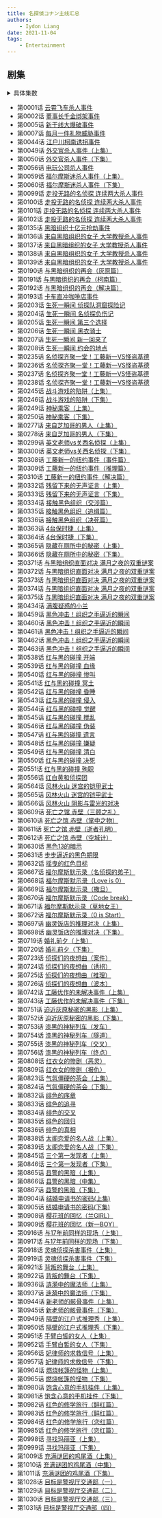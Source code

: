 ```yaml
---
title: 名探偵コナン主线汇总
authors:
    - Iydon Liang
date: 2021-11-04
tags:
    - Entertainment
---
```


## 剧集
<details>
<summary>具体集数</summary>
```python linenums="1"
def episodes():
    ____ = None
    for episode in (
        (   1, ____), (   2, ____), (   5, ____), (   7, ____), (  44, ____), (  49,   50),
        (  56, ____), (  59,   60), (  99,  102), ( 135,  139), ( 190,  193), ( 203,  208),
        ( 235,  238), ( 245,  246), ( 249,  250), ( 277,  278), ( 299,  300), ( 308,  310),
        ( 332,  336), ( 363,  364), ( 365,  366), ( 371,  375), ( 434, ____), ( 459,  463),
        ( 538,  551), ( 556, ____), ( 564,  566), ( 609,  612), ( 630,  632), ( 667,  672),
        ( 697,  698), ( 719,  720), ( 723,  726), ( 742,  743), ( 751,  756), ( 808,  809),
        ( 823,  824), ( 832,  836), ( 838,  839), ( 845,  846), ( 865,  867), ( 904,  905),
        ( 908,  909), ( 916,  917), ( 918,  919), ( 921,  922), ( 936,  937), ( 944,  945),
        ( 949,  950), ( 951,  952), ( 956,  957), ( 964,  965), ( 980,  981), ( 982,  985),
        ( 998,  999), (1009, 1011), (1028, 1031),
    ):
        begin, end = episode
        end = end or begin
        yield from range(begin, end+1)
```
</details>

- 第0001话 [云霄飞车杀人事件](https://www.bilibili.com/bangumi/play/ep321808)
- 第0002话 [董事长千金绑架事件](https://www.bilibili.com/bangumi/play/ep321809)
- 第0005话 [新干线大爆破事件](https://www.bilibili.com/bangumi/play/ep321812)
- 第0007话 [每月一件礼物威胁事件](https://www.bilibili.com/bangumi/play/ep321814)
- 第0044话 [江户川柯南诱拐事件](https://www.bilibili.com/bangumi/play/ep321851)
- 第0049话 [外交官杀人事件（上集）](https://www.bilibili.com/bangumi/play/ep321856)
- 第0050话 [外交官杀人事件（下集）](https://www.bilibili.com/bangumi/play/ep321857)
- 第0056话 [电玩公司杀人事件](https://www.bilibili.com/bangumi/play/ep321863)
- 第0059话 [福尔摩斯迷杀人事件（上集）](https://www.bilibili.com/bangumi/play/ep321866)
- 第0060话 [福尔摩斯迷杀人事件（下集）](https://www.bilibili.com/bangumi/play/ep321867)
- 第0099话 [走投无路的名侦探 连续两大杀人事件](https://www.bilibili.com/bangumi/play/ep321906)
- 第0100话 [走投无路的名侦探 连续两大杀人事件](https://www.bilibili.com/bangumi/play/ep321907)
- 第0101话 [走投无路的名侦探 连续两大杀人事件](https://www.bilibili.com/bangumi/play/ep321908)
- 第0102话 [走投无路的名侦探 连续两大杀人事件](https://www.bilibili.com/bangumi/play/ep321909)
- 第0135话 [黑暗组织十亿元抢劫事件](https://www.bilibili.com/bangumi/play/ep321942)
- 第0136话 [来自黑暗组织的女子 大学教授杀人事件](https://www.bilibili.com/bangumi/play/ep321943)
- 第0137话 [来自黑暗组织的女子 大学教授杀人事件](https://www.bilibili.com/bangumi/play/ep321944)
- 第0138话 [来自黑暗组织的女子 大学教授杀人事件](https://www.bilibili.com/bangumi/play/ep321945)
- 第0139话 [来自黑暗组织的女子 大学教授杀人事件](https://www.bilibili.com/bangumi/play/ep321946)
- 第0190话 [与黑暗组织的再会（灰原篇）](https://www.bilibili.com/bangumi/play/ep321997)
- 第0191话 [与黑暗组织的再会（柯南篇）](https://www.bilibili.com/bangumi/play/ep321998)
- 第0192话 [与黑暗组织的再会（解决篇）](https://www.bilibili.com/bangumi/play/ep321999)
- 第0193话 [卡车直冲咖啡店事件](https://www.bilibili.com/bangumi/play/ep322000)
- 第0203话 [生死一瞬间 侦探队洞窟探险记](https://www.bilibili.com/bangumi/play/ep322010)
- 第0204话 [生死一瞬间 名侦探负伤记](https://www.bilibili.com/bangumi/play/ep322011)
- 第0205话 [生死一瞬间 第三个选择](https://www.bilibili.com/bangumi/play/ep322012)
- 第0206话 [生死一瞬间 黑衣骑士](https://www.bilibili.com/bangumi/play/ep322013)
- 第0207话 [生死一瞬间 新一回来了](https://www.bilibili.com/bangumi/play/ep322014)
- 第0208话 [生死一瞬间 约会的地点](https://www.bilibili.com/bangumi/play/ep322015)
- 第0235话 [名侦探齐聚一堂！工藤新一VS怪盗基德](https://www.bilibili.com/bangumi/play/ep322042)
- 第0236话 [名侦探齐聚一堂！工藤新一VS怪盗基德](https://www.bilibili.com/bangumi/play/ep322043)
- 第0237话 [名侦探齐聚一堂！工藤新一VS怪盗基德](https://www.bilibili.com/bangumi/play/ep322044)
- 第0238话 [名侦探齐聚一堂！工藤新一VS怪盗基德](https://www.bilibili.com/bangumi/play/ep322045)
- 第0245话 [战斗游戏的陷阱（上集）](https://www.bilibili.com/bangumi/play/ep322052)
- 第0246话 [战斗游戏的陷阱（下集）](https://www.bilibili.com/bangumi/play/ep322053)
- 第0249话 [神秘乘客（上集）](https://www.bilibili.com/bangumi/play/ep322056)
- 第0250话 [神秘乘客（下集）](https://www.bilibili.com/bangumi/play/ep322057)
- 第0277话 [来自芝加哥的男人（上集）](https://www.bilibili.com/bangumi/play/ep322084)
- 第0278话 [来自芝加哥的男人（下集）](https://www.bilibili.com/bangumi/play/ep322085)
- 第0299话 [英文老师vs关西名侦探（上集）](https://www.bilibili.com/bangumi/play/ep322106)
- 第0300话 [英文老师vs关西名侦探（下集）](https://www.bilibili.com/bangumi/play/ep322107)
- 第0308话 [工藤新一的纽约事件（事件篇）](https://www.bilibili.com/bangumi/play/ep322115)
- 第0309话 [工藤新一的纽约事件（推理篇）](https://www.bilibili.com/bangumi/play/ep322116)
- 第0310话 [工藤新一的纽约事件（解决篇）](https://www.bilibili.com/bangumi/play/ep322117)
- 第0332话 [残留下来的无声证言（上集）](https://www.bilibili.com/bangumi/play/ep322139)
- 第0333话 [残留下来的无声证言（下集）](https://www.bilibili.com/bangumi/play/ep322140)
- 第0334话 [接触黑色组织（交涉篇）](https://www.bilibili.com/bangumi/play/ep322141)
- 第0335话 [接触黑色组织（追缉篇）](https://www.bilibili.com/bangumi/play/ep322142)
- 第0336话 [接触黑色组织（决死篇）](https://www.bilibili.com/bangumi/play/ep322143)
- 第0363话 [4台保时捷（上集）](https://www.bilibili.com/bangumi/play/ep322170)
- 第0364话 [4台保时捷（下集）](https://www.bilibili.com/bangumi/play/ep322171)
- 第0365话 [隐藏在厕所中的秘密（上集）](https://www.bilibili.com/bangumi/play/ep322172)
- 第0366话 [隐藏在厕所中的秘密（下集）](https://www.bilibili.com/bangumi/play/ep322173)
- 第0371话 [与黑暗组织直面对决 满月之夜的双重谜案](https://www.bilibili.com/bangumi/play/ep322178)
- 第0372话 [与黑暗组织直面对决 满月之夜的双重谜案](https://www.bilibili.com/bangumi/play/ep322179)
- 第0373话 [与黑暗组织直面对决 满月之夜的双重谜案](https://www.bilibili.com/bangumi/play/ep322180)
- 第0374话 [与黑暗组织直面对决 满月之夜的双重谜案](https://www.bilibili.com/bangumi/play/ep322181)
- 第0375话 [与黑暗组织直面对决 满月之夜的双重谜案](https://www.bilibili.com/bangumi/play/ep322182)
- 第0434话 [满腹疑惑的小兰](https://www.bilibili.com/bangumi/play/ep322241)
- 第0459话 [黑色冲击！组织之手逼近的瞬间](https://www.bilibili.com/bangumi/play/ep322266)
- 第0460话 [黑色冲击！组织之手逼近的瞬间](https://www.bilibili.com/bangumi/play/ep322267)
- 第0461话 [黑色冲击！组织之手逼近的瞬间](https://www.bilibili.com/bangumi/play/ep322268)
- 第0462话 [黑色冲击！组织之手逼近的瞬间](https://www.bilibili.com/bangumi/play/ep322269)
- 第0463话 [黑色冲击！组织之手逼近的瞬间](https://www.bilibili.com/bangumi/play/ep322270)
- 第0538话 [红与黑的碰撞 开端](https://www.bilibili.com/bangumi/play/ep322345)
- 第0539话 [红与黑的碰撞 血缘](https://www.bilibili.com/bangumi/play/ep322346)
- 第0540话 [红与黑的碰撞 惨叫](https://www.bilibili.com/bangumi/play/ep322347)
- 第0541话 [红与黑的碰撞 冥土](https://www.bilibili.com/bangumi/play/ep322348)
- 第0542话 [红与黑的碰撞 昏睡](https://www.bilibili.com/bangumi/play/ep322349)
- 第0543话 [红与黑的碰撞 侵入](https://www.bilibili.com/bangumi/play/ep322350)
- 第0544话 [红与黑的碰撞 觉醒](https://www.bilibili.com/bangumi/play/ep322351)
- 第0545话 [红与黑的碰撞 搅乱](https://www.bilibili.com/bangumi/play/ep322352)
- 第0546话 [红与黑的碰撞 伪装](https://www.bilibili.com/bangumi/play/ep322353)
- 第0547话 [红与黑的碰撞 遗言](https://www.bilibili.com/bangumi/play/ep322354)
- 第0548话 [红与黑的碰撞 嫌疑](https://www.bilibili.com/bangumi/play/ep322355)
- 第0549话 [红与黑的碰撞 清白](https://www.bilibili.com/bangumi/play/ep322356)
- 第0550话 [红与黑的碰撞 决死](https://www.bilibili.com/bangumi/play/ep322357)
- 第0551话 [红与黑的碰撞 殉职](https://www.bilibili.com/bangumi/play/ep322358)
- 第0556话 [红白黄和侦探团](https://www.bilibili.com/bangumi/play/ep322363)
- 第0564话 [风林火山 迷宫的铠甲武士](https://www.bilibili.com/bangumi/play/ep322371)
- 第0565话 [风林火山 迷宫的铠甲武士](https://www.bilibili.com/bangumi/play/ep322372)
- 第0566话 [风林火山 阴影与雷光的对决](https://www.bilibili.com/bangumi/play/ep322373)
- 第0609话 [死亡之馆 赤壁（三顾之礼）](https://www.bilibili.com/bangumi/play/ep322416)
- 第0610话 [死亡之馆 赤壁（掌中之物）](https://www.bilibili.com/bangumi/play/ep322417)
- 第0611话 [死亡之馆 赤壁（逝者孔明）](https://www.bilibili.com/bangumi/play/ep322418)
- 第0612话 [死亡之馆 赤壁（空城计）](https://www.bilibili.com/bangumi/play/ep322419)
- 第0630话 [黑色13的暗示](https://www.bilibili.com/bangumi/play/ep322437)
- 第0631话 [步步逼近的黑色期限](https://www.bilibili.com/bangumi/play/ep322438)
- 第0632话 [摇曳的红色目标](https://www.bilibili.com/bangumi/play/ep322439)
- 第0667话 [福尔摩斯默示录（名侦探的弟子）](https://www.bilibili.com/bangumi/play/ep322474)
- 第0668话 [福尔摩斯默示录（Love is 0）](https://www.bilibili.com/bangumi/play/ep322475)
- 第0669话 [福尔摩斯默示录（撒旦）](https://www.bilibili.com/bangumi/play/ep322476)
- 第0670话 [福尔摩斯默示录（Code break）](https://www.bilibili.com/bangumi/play/ep322477)
- 第0671话 [福尔摩斯默示录（草地女王）](https://www.bilibili.com/bangumi/play/ep322478)
- 第0672话 [福尔摩斯默示录（0 is Start）](https://www.bilibili.com/bangumi/play/ep322479)
- 第0697话 [幽灵饭店的推理对决（上集）](https://www.bilibili.com/bangumi/play/ep322504)
- 第0698话 [幽灵饭店的推理对决（下集）](https://www.bilibili.com/bangumi/play/ep322505)
- 第0719话 [婚礼前夕（上集）](https://www.bilibili.com/bangumi/play/ep322526)
- 第0720话 [婚礼前夕（下集）](https://www.bilibili.com/bangumi/play/ep322527)
- 第0723话 [侦探们的夜想曲（案件）](https://www.bilibili.com/bangumi/play/ep322530)
- 第0724话 [侦探们的夜想曲（诱拐）](https://www.bilibili.com/bangumi/play/ep322531)
- 第0725话 [侦探们的夜想曲（推理）](https://www.bilibili.com/bangumi/play/ep322532)
- 第0726话 [侦探们的夜想曲（波本）](https://www.bilibili.com/bangumi/play/ep322533)
- 第0742话 [工藤优作的未解决事件（上集）](https://www.bilibili.com/bangumi/play/ep322549)
- 第0743话 [工藤优作的未解决事件（下集）](https://www.bilibili.com/bangumi/play/ep322550)
- 第0751话 [迫近灰原秘密的黑影（上集）](https://www.bilibili.com/bangumi/play/ep322558)
- 第0752话 [迫近灰原秘密的黑影（下集）](https://www.bilibili.com/bangumi/play/ep322559)
- 第0753话 [漆黑的神秘列车（发车）](https://www.bilibili.com/bangumi/play/ep322560)
- 第0754话 [漆黑的神秘列车（隧道）](https://www.bilibili.com/bangumi/play/ep322561)
- 第0755话 [漆黑的神秘列车（交叉）](https://www.bilibili.com/bangumi/play/ep322562)
- 第0756话 [漆黑的神秘列车（终点）](https://www.bilibili.com/bangumi/play/ep322563)
- 第0808话 [红衣女的惨剧（恶灵）](https://www.bilibili.com/bangumi/play/ep322615)
- 第0809话 [红衣女的惨剧（报仇）](https://www.bilibili.com/bangumi/play/ep322616)
- 第0823话 [气氛僵硬的茶会（上集）](https://www.bilibili.com/bangumi/play/ep322630)
- 第0824话 [气氛僵硬的茶会（下集）](https://www.bilibili.com/bangumi/play/ep322631)
- 第0832话 [绯色的序章](https://www.bilibili.com/bangumi/play/ep322639)
- 第0833话 [绯色的追寻](https://www.bilibili.com/bangumi/play/ep322640)
- 第0834话 [绯色的交叉](https://www.bilibili.com/bangumi/play/ep322641)
- 第0835话 [绯色的回归](https://www.bilibili.com/bangumi/play/ep322642)
- 第0836话 [绯色的真相](https://www.bilibili.com/bangumi/play/ep322643)
- 第0838话 [太阁恋爱的名人战（上集）](https://www.bilibili.com/bangumi/play/ep322645)
- 第0839话 [太阁恋爱的名人战（下集）](https://www.bilibili.com/bangumi/play/ep322646)
- 第0845话 [三个第一发现者（上集）](https://www.bilibili.com/bangumi/play/ep322652)
- 第0846话 [三个第一发现者（下集）](https://www.bilibili.com/bangumi/play/ep322653)
- 第0865话 [县警的黑暗（上集）](https://www.bilibili.com/bangumi/play/ep322672)
- 第0866话 [县警的黑暗（中集）](https://www.bilibili.com/bangumi/play/ep322673)
- 第0867话 [县警的黑暗（下集）](https://www.bilibili.com/bangumi/play/ep322674)
- 第0904话 [结婚申请书的密码(上集)](https://www.bilibili.com/bangumi/play/ep322711)
- 第0905话 [结婚申请书的密码(下集)](https://www.bilibili.com/bangumi/play/ep322712)
- 第0908话 [樱花班的回忆（兰GIRL）](https://www.bilibili.com/bangumi/play/ep322715)
- 第0909话 [樱花班的回忆（新一BOY）](https://www.bilibili.com/bangumi/play/ep322716)
- 第0916话 [与17年前同样的现场（上集）](https://www.bilibili.com/bangumi/play/ep322723)
- 第0917话 [与17年前同样的现场（下集）](https://www.bilibili.com/bangumi/play/ep322724)
- 第0918话 [灵魂侦探杀害事件（上集）](https://www.bilibili.com/bangumi/play/ep322725)
- 第0919话 [灵魂侦探杀害事件（下集）](https://www.bilibili.com/bangumi/play/ep322726)
- 第0921话 [背叛的舞台（上集）](https://www.bilibili.com/bangumi/play/ep322728)
- 第0922话 [背叛的舞台（下集）](https://www.bilibili.com/bangumi/play/ep322729)
- 第0936话 [涟漪中的魔法师（上集）](https://www.bilibili.com/bangumi/play/ep322743)
- 第0937话 [涟漪中的魔法师（下集）](https://www.bilibili.com/bangumi/play/ep322744)
- 第0944话 [新老师的骸骨事件（上集）](https://www.bilibili.com/bangumi/play/ep322766)
- 第0945话 [新老师的骸骨事件（下集）](https://www.bilibili.com/bangumi/play/ep322767)
- 第0949话 [隔壁的江户式推理秀（上集）](https://www.bilibili.com/bangumi/play/ep322774)
- 第0950话 [隔壁的江户式推理秀（下集）](https://www.bilibili.com/bangumi/play/ep322777)
- 第0951话 [手臂白皙的女人（上集）](https://www.bilibili.com/bangumi/play/ep322779)
- 第0952话 [手臂白皙的女人（下集）](https://www.bilibili.com/bangumi/play/ep322781)
- 第0956话 [妃律师的求救信号（上集）](https://www.bilibili.com/bangumi/play/ep322787)
- 第0957话 [妃律师的求救信号（下集）](https://www.bilibili.com/bangumi/play/ep322788)
- 第0964话 [燃烧帐篷的怪物（上集）](https://www.bilibili.com/bangumi/play/ep322796)
- 第0965话 [燃烧帐篷的怪物（下集）](https://www.bilibili.com/bangumi/play/ep322798)
- 第0980话 [饱含心意的手机挂件（上集）](https://www.bilibili.com/bangumi/play/ep322821)
- 第0981话 [饱含心意的手机挂件（下集）](https://www.bilibili.com/bangumi/play/ep322822)
- 第0982话 [红色的修学旅行（鲜红篇）](https://www.bilibili.com/bangumi/play/ep322823)
- 第0983话 [红色的修学旅行（鲜红篇）](https://www.bilibili.com/bangumi/play/ep322824)
- 第0984话 [红色的修学旅行（恋红篇）](https://www.bilibili.com/bangumi/play/ep322825)
- 第0985话 [红色的修学旅行（恋红篇）](https://www.bilibili.com/bangumi/play/ep322826)
- 第0998话 [寻找玛丽亚（上集）](https://www.bilibili.com/bangumi/play/ep322841)
- 第0999话 [寻找玛丽亚（下集）](https://www.bilibili.com/bangumi/play/ep322842)
- 第1009话 [充满谜团的鸡尾酒（上集）](https://www.bilibili.com/bangumi/play/ep322852)
- 第1010话 [充满谜团的鸡尾酒（中集）](https://www.bilibili.com/bangumi/play/ep322853)
- 第1011话 [充满谜团的鸡尾酒（下集）](https://www.bilibili.com/bangumi/play/ep322854)
- 第1028话 [目标是警视厅交通部（一）](https://www.bilibili.com/bangumi/play/ep322871)
- 第1029话 [目标是警视厅交通部（二）](https://www.bilibili.com/bangumi/play/ep322872)
- 第1030话 [目标是警视厅交通部（三）](https://www.bilibili.com/bangumi/play/ep322873)
- 第1031话 [目标是警视厅交通部（四）](https://www.bilibili.com/bangumi/play/ep322874)
